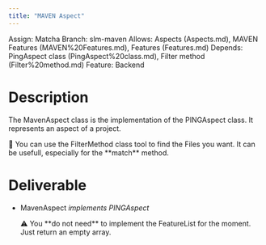 ```yaml
---
title: "MAVEN Aspect"
---
```

Assign: Matcha
Branch: slm-maven
Allows: Aspects (Aspects.md), MAVEN Features (MAVEN%20Features.md), Features (Features.md)
Depends: PingAspect class (PingAspect%20class.md), Filter method (Filter%20method.md)
Feature: Backend

# Description

The MavenAspect class is the implementation of the PINGAspect class. It represents an aspect of a project.

<aside>
🧠 You can use the FilterMethod class tool to find the Files you want. It can be usefull, especially for the **match** method.

</aside>

# Deliverable

- MavenAspect *implements PINGAspect*
    
    <aside>
    ⚠️ You **do not need** to implement the FeatureList for the moment. Just return an empty array.
    
    </aside>
